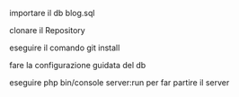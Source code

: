 importare il db blog.sql

clonare il Repository

eseguire il comando git install

fare la configurazione guidata del db

eseguire php bin/console server:run per far partire il server
